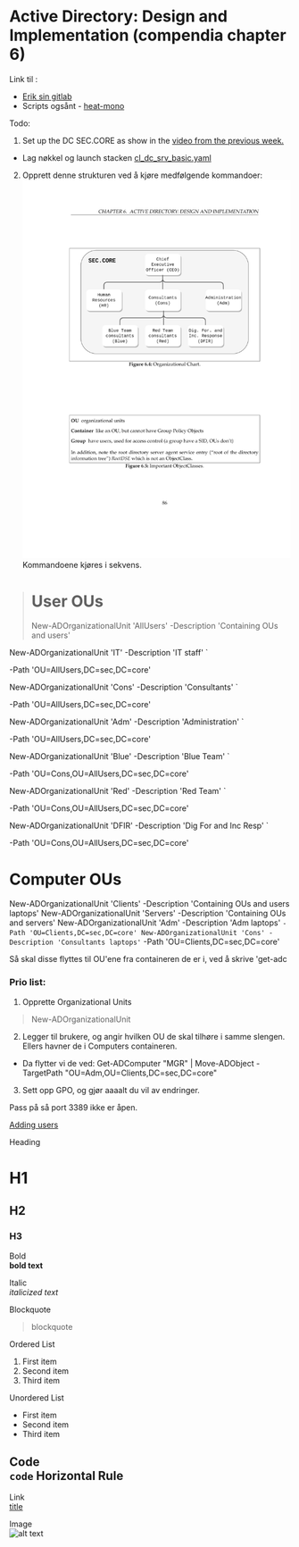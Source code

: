 # Active Directory: Design and Implementation (compendia chapter 6)

Link til :
- [Erik sin gitlab](https://gitlab.com/erikhje/dcsg1005/-/tree/master)
- Scripts ogsånt - [heat-mono](https://gitlab.com/erikhje/heat-mono)

Todo: 
1. Set up the DC SEC.CORE as show in the [video from the previous week.](https://www.youtube.com/watch?v=pJF4xPFtqBk&ab_channel=YTGossin)



- Lag nøkkel og launch stacken [cl_dc_srv_basic.yaml](https://gitlab.com/erikhje/heat-mono/-/raw/master/cl_dc_srv_basic.yaml)

2. Opprett denne strukturen ved å kjøre medfølgende kommandoer:
![ Tatt fra kompendiet](SEC.CORE_Organizational_Chart.png)
 Kommandoene kjøres i sekvens. 
 
> # User OUs
> New-ADOrganizationalUnit 'AllUsers' -Description 'Containing OUs and users'

 New-ADOrganizationalUnit 'IT' -Description 'IT staff' `

   -Path 'OU=AllUsers,DC=sec,DC=core'

 New-ADOrganizationalUnit 'Cons' -Description 'Consultants' `

   -Path 'OU=AllUsers,DC=sec,DC=core'

 New-ADOrganizationalUnit 'Adm' -Description 'Administration' `

  -Path 'OU=AllUsers,DC=sec,DC=core'

New-ADOrganizationalUnit 'Blue' -Description 'Blue Team' `

  -Path 'OU=Cons,OU=AllUsers,DC=sec,DC=core'

New-ADOrganizationalUnit 'Red' -Description 'Red Team' `

  -Path 'OU=Cons,OU=AllUsers,DC=sec,DC=core'

New-ADOrganizationalUnit 'DFIR' -Description 'Dig For and Inc Resp' `

  -Path 'OU=Cons,OU=AllUsers,DC=sec,DC=core'

# Computer OUs
New-ADOrganizationalUnit 'Clients' -Description 'Containing OUs and users laptops'
New-ADOrganizationalUnit 'Servers' -Description 'Containing OUs and servers'
New-ADOrganizationalUnit 'Adm' -Description 'Adm laptops' `
  -Path 'OU=Clients,DC=sec,DC=core'
New-ADOrganizationalUnit 'Cons' -Description 'Consultants laptops' `
  -Path 'OU=Clients,DC=sec,DC=core'  

Så skal disse flyttes til OU'ene fra containeren de er i, ved å skrive 'get-adc

### Prio list: 
1. Opprette Organizational Units
> New-ADOrganizationalUnit
2. Legger til brukere, og angir hvilken OU de skal tilhøre i samme slengen. Ellers havner de i Computers containeren. 
- Da flytter vi de ved: Get-ADComputer "MGR" | Move-ADObject -TargetPath "OU=Adm,OU=Clients,DC=sec,DC=core"
3. Sett opp GPO, og gjør aaaalt du vil av endringer.

Pass på så port 3389 ikke er åpen. 

[Adding users]()











 Heading	
# H1

## H2

### H3

Bold	
**bold text**

Italic	
*italicized text*

Blockquote	
> blockquote

Ordered List	
1. First item
2. Second item
3. Third item

Unordered List	
- First item
- Second item
- Third item

Code	                
`code`
Horizontal Rule	
---

Link	                
[title](https://www.example.com)

Image	                
![alt text](image.jpg)
